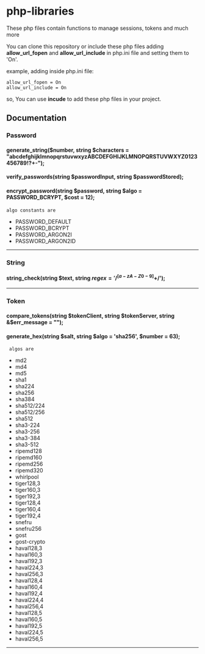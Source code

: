 # php-libraries
These php files contain functions to manage sessions, tokens and much more

You can clone this repository or include these php files adding <strong>allow_url_fopen</strong> and <strong>allow_url_include</strong> in php.ini file and setting them to 'On'.

example, adding inside php.ini file:
```
allow_url_fopen = On
allow_url_include = On
```
so, You can use <strong>incude</strong> to add these php files in your project.

## Documentation

### Password
#### generate_string($number, string $characters = "abcdefghijklmnopqrstuvwxyzABCDEFGHIJKLMNOPQRSTUVWXYZ0123456789!?+-");
#### verify_passwords(string $passwordInput, string $passwordStored);
#### encrypt_password(string $password, string $algo = PASSWORD_BCRYPT, $cost = 12);
	algo constants are
<ul>
<li>PASSWORD_DEFAULT</li>
<li>PASSWORD_BCRYPT</li>
<li>PASSWORD_ARGON2I</li>
<li>PASSWORD_ARGON2ID</li>
</ul>
<hr />

### String
#### string_check(string $text, string $regex = '/^[a-zA-Z0-9]+$/');
<hr />

### Token
#### compare_tokens(string $tokenClient, string $tokenServer, string &$err_message = "");
#### generate_hex(string $salt, string $algo = 'sha256', $number = 63);
	 algos are
<ul>
    <li>md2</li>
    <li>md4</li>
    <li>md5</li>
    <li>sha1</li>
    <li>sha224</li>
    <li>sha256</li>
    <li>sha384</li>
    <li>sha512/224</li>
    <li>sha512/256</li>
    <li>sha512</li>
    <li>sha3-224</li>
    <li>sha3-256</li>
    <li>sha3-384</li>
    <li>sha3-512</li>
    <li>ripemd128</li>
    <li>ripemd160</li>
    <li>ripemd256</li>
    <li>ripemd320</li>
    <li>whirlpool</li>
    <li>tiger128,3</li>
    <li>tiger160,3</li>
    <li>tiger192,3</li>
    <li>tiger128,4</li>
    <li>tiger160,4</li>
    <li>tiger192,4</li>
    <li>snefru</li>
    <li>snefru256</li>
    <li>gost</li>
    <li>gost-crypto</li>
    <li>haval128,3</li>
    <li>haval160,3</li>
    <li>haval192,3</li>
    <li>haval224,3</li>
    <li>haval256,3</li>
    <li>haval128,4</li>
    <li>haval160,4</li>
    <li>haval192,4</li>
    <li>haval224,4</li>
    <li>haval256,4</li>
    <li>haval128,5</li>
    <li>haval160,5</li>
    <li>haval192,5</li>
    <li>haval224,5</li>
    <li>haval256,5</li>
</ul>
<hr />
